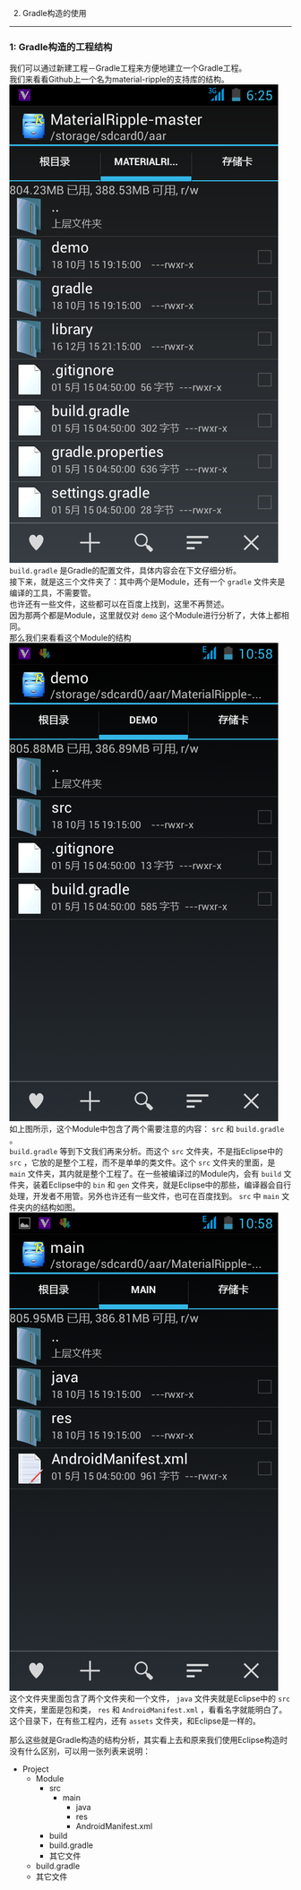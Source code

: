 2. Gradle构造的使用
-------
### 1: Gradle构造的工程结构  
  
我们可以通过新建工程－Gradle工程来方便地建立一个Gradle工程。  
我们来看看Github上一个名为material-ripple的支持库的结构。  
![Image 2.1](./images/image2.1.png)  
 `build.gradle` 是Gradle的配置文件，具体内容会在下文仔细分析。  
接下来，就是这三个文件夹了：其中两个是Module，还有一个 `gradle` 文件夹是编译的工具，不需要管。  
也许还有一些文件，这些都可以在百度上找到，这里不再赘述。  
因为那两个都是Module，这里就仅对 `demo` 这个Module进行分析了，大体上都相同。  
那么我们来看看这个Module的结构  
![Image 2.2](./images/image2.2.png)  
如上图所示，这个Module中包含了两个需要注意的内容： `src` 和 `build.gradle` 。  
 `build.gradle` 等到下文我们再来分析。而这个 `src` 文件夹，不是指Eclipse中的 `src` ，它放的是整个工程，而不是单单的类文件。这个 `src` 文件夹的里面，是 `main` 文件夹，其内就是整个工程了。在一些被编译过的Module内，会有 `build` 文件夹，装着Eclipse中的 `bin` 和 `gen` 文件夹，就是Eclipse中的那些，编译器会自行处理，开发者不用管。另外也许还有一些文件，也可在百度找到。 `src` 中 `main` 文件夹内的结构如图。  
![Image 2.3](./images/image2.3.png)  
这个文件夹里面包含了两个文件夹和一个文件， `java` 文件夹就是Eclipse中的 `src` 文件夹，里面是包和类， `res` 和 `AndroidManifest.xml` ，看看名字就能明白了。这个目录下，在有些工程内，还有 `assets` 文件夹，和Eclipse是一样的。  
  
那么这些就是Gradle构造的结构分析，其实看上去和原来我们使用Eclipse构造时没有什么区别，可以用一张列表来说明：  

- Project
  - Module
    - src
      - main
        - java
        - res
        - AndroidManifest.xml
    - build
    - build.gradle
    - 其它文件
  - build.gradle
  - 其它文件
